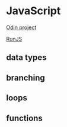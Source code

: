 # JavaScript

[Odin project](https://www.theodinproject.com/)

[RunJS](https://runjs.app/)

## data types

## branching

## loops

## functions
